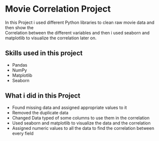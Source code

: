 
# Movie Correlation Project

In this Project i used different Python libraries to clean raw movie data and then show the  
Correlation between the different variables and then i used seaborn and matplotlib to visualize the correlation later on.

## Skills used in this project
- Pandas
- NumPy
- Matplotlib
- Seaborn

## What i did in this Project

- Found missing data and assigned appropriate values to it
- Removed the duplicate data
- Changed Data typed of some columns to use them in the correlation 
- Used seaborn and matplotlib to visualize the data and the correlation
- Assigned numeric values to all the data to find the correlation between every field

